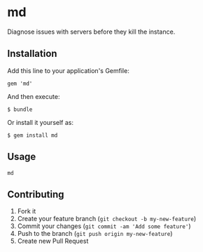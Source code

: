 # md

Diagnose issues with servers before they kill the instance. 

## Installation

Add this line to your application's Gemfile:

    gem 'md'

And then execute:

    $ bundle

Or install it yourself as:

    $ gem install md

## Usage

    md

## Contributing

1. Fork it
2. Create your feature branch (`git checkout -b my-new-feature`)
3. Commit your changes (`git commit -am 'Add some feature'`)
4. Push to the branch (`git push origin my-new-feature`)
5. Create new Pull Request
